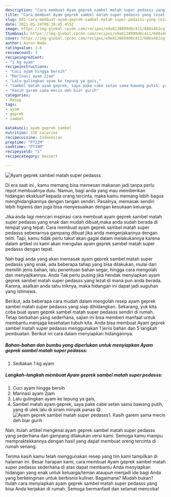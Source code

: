 ```yaml
---
description: "Cara membuat Ayam geprek sambel matah super pedasss yang lezat dan Mudah Dibuat"
title: "Cara membuat Ayam geprek sambel matah super pedasss yang lezat dan Mudah Dibuat"
slug: 681-cara-membuat-ayam-geprek-sambel-matah-super-pedasss-yang-lezat-dan-mudah-dibuat
date: 2021-05-24T08:30:45.455Z
image: https://img-global.cpcdn.com/recipes/e9e8138899d0c411/680x482cq70/ayam-geprek-sambel-matah-super-pedasss-foto-resep-utama.jpg
thumbnail: https://img-global.cpcdn.com/recipes/e9e8138899d0c411/680x482cq70/ayam-geprek-sambel-matah-super-pedasss-foto-resep-utama.jpg
cover: https://img-global.cpcdn.com/recipes/e9e8138899d0c411/680x482cq70/ayam-geprek-sambel-matah-super-pedasss-foto-resep-utama.jpg
author: Aaron Wade
ratingvalue: 3.6
reviewcount: 3
recipeingredient:
- "1 kg ayam"
recipeinstructions:
- "Cuci ayam hingga bersih"
- "Marinasi ayam 2jam"
- "Lalu gulingkan ayam ke tepung ya gais,"
- "Sambel matah ayam geprek, saya pake cabe setan sama bawang putih, yang di ulek lalu di siram minyak panas 😋"
- "Kasih garem sama mecin deh biar gurih"
categories:
- Resep
tags:
- ayam
- geprek
- sambel

katakunci: ayam geprek sambel 
nutrition: 238 calories
recipecuisine: Indonesian
preptime: "PT22M"
cooktime: "PT39M"
recipeyield: "1"
recipecategory: Dessert

---
```



![Ayam geprek sambel matah super pedasss](https://img-global.cpcdn.com/recipes/e9e8138899d0c411/680x482cq70/ayam-geprek-sambel-matah-super-pedasss-foto-resep-utama.jpg)

Di era  saat ini , kamu memang bisa memesan makanan jadi tanpa perlu repot membuatnya dulu. Namun, bagi anda yang mau memberikan hidangan eksklusif kepada orang tercinta, maka kamu memang lebih bagus menghidangkannya dengan tangan sendiri. Pasalnya, memasak sendiri lebih higienis dan juga bisa menyesuaikan dengan kesukaan keluarga.

Jika anda lagi mencari inspirasi cara membuat ayam geprek sambel matah super pedasss yang enak dan mudah dibuat,maka anda sudah berada di tempat yang tepat. Cara membuat ayam geprek sambel matah super pedasss  sebenarnya gampang dibuat jika anda mengerjakannya dengan teliti. Tapi, kamu tidak perlu takut akan gagal dalam melakukannya 
karena dalam artikel ini kami akan mengulas ayam geprek sambel matah super pedasss dengan tepat.  



Nah bagi anda yang akan memasak ayam geprek sambel matah super pedasss yang enak, ada beberapa tahap yang bisa dilakukan, mulai dari memilih jenis bahan, lalu penentuan bahan segar, hingga cara mengolah dan menyajikannya. Anda Tak perlu pusing jika hendak menyiapkan ayam geprek sambel matah super pedasss yang lezat di mana pun anda berada. Karena, asalkan anda  tahu triknya, maka hidangan ini dapat jadi suguhan yang istimewa.

Berikut, ada beberapa cara mudah dalam mengolah resep ayam geprek sambel matah super pedasss yang siap dihidangkan. Sekarang, yuk kita coba buat ayam geprek sambel matah super pedasss sendiri di rumah. Tetap berbahan yang sederhana, sajian ini bisa memberi manfaat untuk membantu menjaga kesehatan tubuh kita. Anda bisa membuat Ayam geprek sambel matah super pedasss menggunakan 1 jenis bahan dan 5 langkah pembuatan. Berikut ini cara dalam menyiapkan hidangannya.

<!--inarticleads1-->

##### Bahan-bahan dan bumbu yang diperlukan untuk menyiapkan Ayam geprek sambel matah super pedasss:

1. Sediakan 1 kg ayam




<!--inarticleads2-->

##### Langkah-langkah membuat Ayam geprek sambel matah super pedasss:

1. Cuci ayam hingga bersih
1. Marinasi ayam 2jam
1. Lalu gulingkan ayam ke tepung ya gais,
1. Sambel matah ayam geprek, saya pake cabe setan sama bawang putih, yang di ulek lalu di siram minyak panas 😋
<img src="https://img-global.cpcdn.com/steps/11142986a233ade7/160x128cq70/ayam-geprek-sambel-matah-super-pedasss-langkah-memasak-4-foto.jpg" alt="Ayam geprek sambel matah super pedasss">1. Kasih garem sama mecin deh biar gurih




Nah, itulah artikel mengenai  ayam geprek sambel matah super pedasss  yang sederhana dan gampang dilakukan versi kami. Semoga kamu mampu mempraktekkannya dengan hasil yang dapat membuat oreng tercinta di rumah senang. 

Terima kasih kamu telah menggunakan resep yang tim kami tampilkan di halaman ini. Besar harapan kami, cara membuat  Ayam geprek sambel matah super pedasss sederhana di atas dapat membantu Anda menyiapkan hidangan yang enak untuk keluarga/teman ataupun menjadi ide bagi Anda yang berkeinginan untuk berbisnis kuliner. Bagaimana? Mudah bukan? Itulah cara menyiapkan ayam geprek sambel matah super pedasss yang bisa Anda kerjakan di rumah. Semoga bermanfaat dan selamat mencoba!

